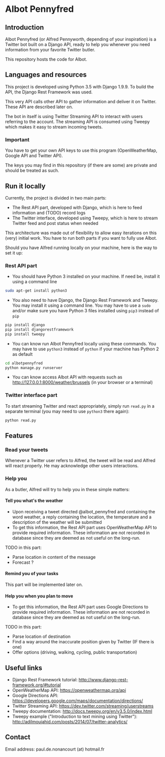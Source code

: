 # Albot Pennyfred

## Introduction

Albot Pennyfred (or Alfred Pennyworth, depending of your inspiration) is a Twitter bot built on a Django API, ready to help you whenever you need information from your favorite Twitter butler.

This repository hosts the code for Albot.

## Languages and resources

This project is developed using Python 3.5 with Django 1.9.9. To build the API, the Django Rest Framework was used.

This very API calls other API to gather information and deliver it on Twitter. These API are described later on.

The bot in itself is using Twitter Streaming API to interact with users referring to the account.
The streaming API is consumed using Tweepy which makes it easy to stream incoming tweets.

### Important

You have to get your own API keys to use this program (OpenWeatherMap, Google API and Twitter API).

The keys you may find in this repository (if there are some) are private and should be treated as such.

## Run it locally

Currently, the project is divided in two main parts:
- The Rest API part, developed with Django, which is here to feed information and (TODO) record logs
- The Twitter interface, developed using Tweepy, which is here to stream Twitter feed and post status when needed

This architecture was made out of flexibility to allow easy iterations on this (very) initial work.
You have to run both parts if you want to fully use Albot.

Should you have Alfred running locally on your machine, here is the way to set it up:

### Rest API part

- You should have Python 3 installed on your machine. If need be, install it using a command line

```bash
sudo apt-get install python3
```

- You also need to have Django, the Django Rest Framework and Tweepy. You may install it using a command line.
You may have to use a `sudo` and/or make sure you have Python 3 files installed using `pip3` instead of `pip`

```bash
pip install django
pip install djangorestframework
pip install tweepy
```

- You can know run Albot Pennyfred locally using these commands.
You may have to use `python3` instead of `python` if your machine has Python 2 as default

```bash
cd albotpennyfred
python manage.py runserver
```

- You can know access Albot API with requests such as http://127.0.0.1:8000/weather/brussels (in your browser or a terminal)

### Twitter interface part

To start streaming Twitter and react appropriately, simply run `read.py` in a separate terminal (you may need to use `python3` there again):

```bash
python read.py
```

## Features

### Read your tweets

Whenever a Twitter user refers to Alfred, the tweet will be read and Alfred will react properly. He may acknowledge other users interactions.

### Help you

As a butler, Alfred will try to help you in these simple matters:

#### Tell you what's the weather

- Upon receiving a tweet directed @albot_pennyfred and containing the word weather, a reply containing the location, the temperature and a description of the weather will be submitted
- To get this information, the Rest API part uses OpenWeatherMap API to provide required information.
These information are not recorded in database since they are deemed as not useful on the long-run.

TODO in this part:
- Parse location in content of the message
- Forecast ?

#### Remind you of your tasks

This part will be implemented later on.

#### Help you when you plan to move

- To get this information, the Rest API part uses Google Directions to provide required information.
These information are not recorded in database since they are deemed as not useful on the long-run.

TODO in this part:
- Parse location of destination
- Find a way around the inaccurate position given by Twitter (IF there is one)
- Offer options (driving, walking, cycling, public transportation)

## Useful links

- Django Rest Framework tutorial: http://www.django-rest-framework.org/#tutorial
- OpenWeatherMap API: https://openweathermap.org/api
- Google Directions API: https://developers.google.com/maps/documentation/directions/
- Twitter Streaming API: https://dev.twitter.com/streaming/userstreams
- Tweepy documentation: http://docs.tweepy.org/en/v3.5.0/index.html
- Tweepy example ("Introduction to text mining using Twitter"): http://adilmoujahid.com/posts/2014/07/twitter-analytics/

## Contact

Email address: paul.de.nonancourt (at) hotmail.fr